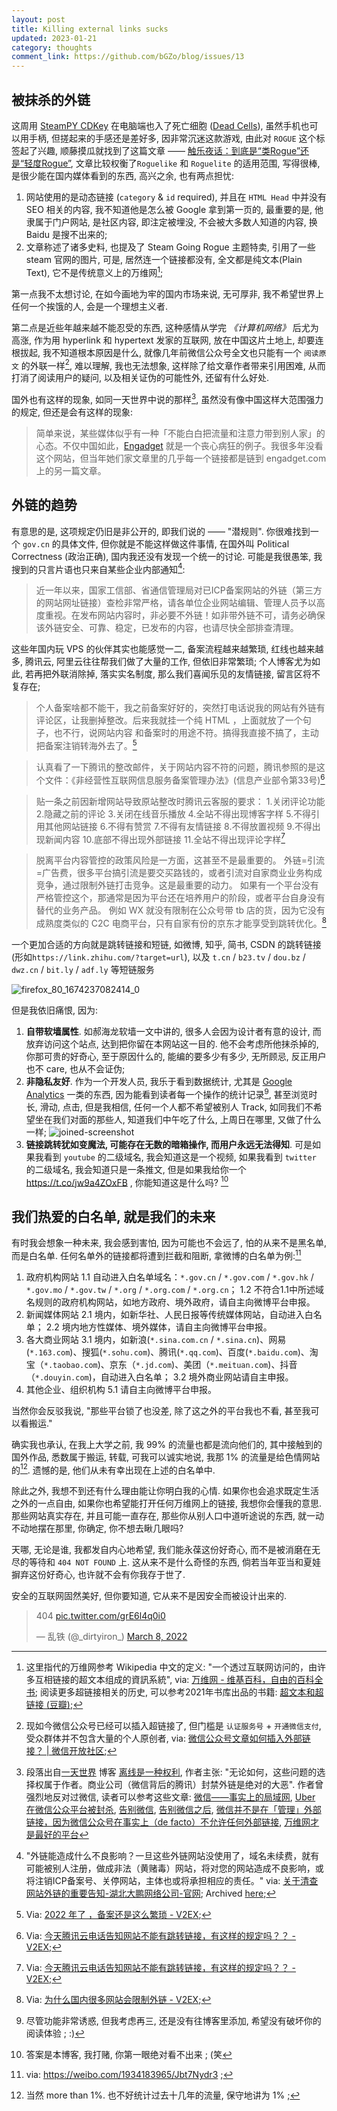 ```yaml
---
layout: post
title: Killing external links sucks
updated: 2023-01-21
category: thoughts
comment_link: https://github.com/bGZo/blog/issues/13
---
```


## 被抹杀的外链

这周用 [SteamPY CDKey](https://steampy.com/) 在电脑端也入了死亡细胞 ([Dead Cells](https://dead-cells.com/)), 虽然手机也可以用手柄, 但搓起来的手感还是差好多, 因非常沉迷这款游戏, 由此对 `ROGUE` 这个标签起了兴趣, 顺藤摸瓜就找到了这篇文章 —— [触乐夜话：到底是“类Rogue”还是“轻度Rogue”](http://www.chuapp.com/?c=Article&id=288658), 文章比较权衡了`Roguelike` 和 `Roguelite` 的适用范围, 写得很棒, 是很少能在国内媒体看到的东西, 高兴之余, 也有两点担忧:

1. 网站使用的是动态链接 (`category` & `id` required), 并且在 `HTML Head` 中并没有 SEO 相关的内容, 我不知道他是怎么被 Google 拿到第一页的, 最重要的是, 他隶属于门户网站, 是社区内容, 即注定被埋没, 不会被大多数人知道的内容, 换 Baidu 是搜不出来的; 
2. 文章称述了诸多史料, 也提及了 Steam Going Rogue 主题特卖, 引用了一些 steam 官网的图片, 可是, 居然连一个链接都没有, 全文都是纯文本(Plain Text), 它不是传统意义上的万维网[^WWW];

第一点我不太想讨论, 在如今画地为牢的国内市场来说, 无可厚非, 我不希望世界上任何一个挨饿的人, 会是一个理想主义者.

第二点是近些年越来越不能忍受的东西, 这种感情从学完 *《计算机网络》* 后尤为高涨, 作为用 hyperlink 和 hypertext 发家的互联网, 放在中国这片土地上, 却要连根拔起, 我不知道根本原因是什么, 就像几年前微信公众号全文也只能有一个 `阅读原文` 的外联一样[^WEICHAT_OUTLINK], 难以理解, 我也无法想象, 这样除了给文章作者带来引用困难, 从而打消了阅读用户的疑问, 以及相关证伪的可能性外, 还留有什么好处.

国外也有这样的现象, 如同一天世界中说的那样[^YITIANSHIJIE], 虽然没有像中国这样大范围强力的规定, 但还是会有这样的现象:

> 简单来说，某些媒体似乎有一种「不能白白把流量和注意力带到别人家」的心态。不仅中国如此，[Engadget](http://www.engadget.com/) 就是一个丧心病狂的例子。我很多年没看这个网站，但当年她们家文章里的几乎每一个链接都是链到 engadget.com 上的另一篇文章。

## 外链的趋势

有意思的是, 这项规定仍旧是非公开的, 即我们说的 —— "潜规则". 你很难找到一个 `gov.cn` 的具体文件, 但你就是不能这样做这件事情, 在国外叫 Political Correctness (政治正确), 国内我还没有发现一个统一的讨论. 可能是我很愚笨, 我搜到的只言片语也只来自某些企业内部通知[^CLEAN_LINK]:

> 近一年以来，国家工信部、省通信管理局对已ICP备案网站的外链（第三方的网站网址链接）查检非常严格，请各单位企业网站编辑、管理人员予以高度重视。在发布网站内容时，非必要不外链！如非带外链不可，请务必确保该外链安全、可靠、稳定，已发布的内容，也请尽快全部排查清理。

这些年国内玩 VPS 的伙伴其实也能感觉一二, 备案流程越来越繁琐, 红线也越来越多, 腾讯云, 阿里云往往帮我们做了大量的工作, 但依旧非常繁琐; 个人博客尤为如此, 若再把外联消除掉, 落实实名制度, 那么我们喜闻乐见的友情链接, 留言区将不复存在;

> 个人备案啥都不能干，我之前备案好好的，突然打电话说我的网站有外链有评论区，让我删掉整改。后来我就挂一个纯 HTML ，上面就放了一个句子，也不行，说网站内容 和备案时的用途不符。搞得我直接不搞了，主动把备案注销转海外去了。[^VPS_1]

> 认真看了一下腾讯的整改邮件，关于网站内容不符的问题，腾讯参照的是这个文件：《非经营性互联网信息服务备案管理办法》(信息产业部令第33号)[^VPS_2]

> 贴一条之前因新增网站导致原站整改时腾讯云客服的要求：
1.关闭评论功能
2.隐藏之前的评论
3.关闭在线音乐播放
4.全站不得出现博客字样
5.不得引用其他网站链接
6.不得有赞赏
7.不得有友情链接
8.不得放置视频
9.不得出现新闻内容
10.底部不得出现外部链接
11.全站不得出现评论字样[^VPS_2]

> 脱离平台内容管控的政策风险是一方面，这甚至不是最重要的。
  外链=引流=广告费，很多平台搞引流是要交买路钱的，或者引流对自家商业业务构成竞争，通过限制外链打击竞争。这是最重要的动力。
  如果有一个平台没有严格管控这个，那通常是因为平台还在培养用户的阶段，或者平台自身没有替代的业务产品。
  例如 WX 就没有限制在公众号带 tb 店的货，因为它没有成熟度类似的 C2C 电商平台，只有自家有份的京东才能享受到跳转优化。[^VPS_3]

一个更加合适的方向就是跳转链接和短链, 如微博, 知乎, 简书, CSDN 的跳转链接(形如`https://link.zhihu.com/?target=url`), 以及 `t.cn` / `b23.tv` / `dou.bz` / `dwz.cn` / `bit.ly` / `adf.ly` 等短链服务

![firefox_80_1674237082414_0](https://user-images.githubusercontent.com/57313137/213840972-e2cfad77-33ee-448d-b93f-a1abc942d025.png)

但是我依旧痛恨, 因为:

1. **自带软墙属性**. 如郝海龙软墙一文中讲的, 很多人会因为设计者有意的设计, 而放弃访问这个站点, 达到把你留在本网站这一目的. 他不会考虑所他抹杀掉的, 你那可贵的好奇心, 至于原因什么的, 能编的要多少有多少, 无所顾忌, 反正用户也不 care, 也从不会证伪;
2. **非隐私友好**. 作为一个开发人员, 我乐于看到数据统计, 尤其是 [Google Analytics](https://analytics.google.com) 一类的东西, 因为能看到读者每一个操作的统计记录[^BLOG_DESIGN], 甚至浏览时长, 滑动, 点击, 但是我相信, 任何一个人都不希望被别人 Track, 如同我们不希望坐在我们对面的那些人, 知道我们中午吃了什么, 上周日在哪里, 又做了什么一样;
  ![joined-screenshot](https://user-images.githubusercontent.com/57313137/213843688-39df4580-d21a-48c0-a181-cbb7f27a4eaa.jpg)
3. **链接跳转犹如变魔法, 可能存在无数的暗箱操作, 而用户永远无法得知**. 可是如果我看到 `youtube` 的二级域名, 我会知道这是一个视频, 如果我看到 `twitter` 的二级域名, 我会知道只是一条推文,  但是如果我给你一个 https://t.co/jw9a4ZOxFB , 你能知道这是什么吗? [^ANSWER]

## 我们热爱的白名单, 就是我们的未来

有时我会想象一种未来, 我会感到害怕, 因为可能也不会远了, 怕的从来不是黑名单, 而是白名单. 任何名单外的链接都将遭到拦截和阻断, 拿微博的白名单为例:[^WEIBO_WHITE_LIST]

1. 政府机构网站
	1.1 自动进入白名单域名：`*.gov.cn` / `*.gov.com` / `*.gov.hk` / `*.gov.mo` / `*.gov.tw` / `*.org` / `*.org.com` / `*.org.cn`；
	1.2 不符合1.1中所述域名规则的政府机构网站，如地方政府、境外政府，请自主向微博平台申报。
2. 新闻媒体网站
	2.1 境内，如新华社、人民日报等传统媒体网站，自动进入白名单；
	2.2 境内地方性媒体、境外媒体，请自主向微博平台申报。
3. 各大商业网站
	3.1 境内，如新浪(`*.sina.com.cn` / `*.sina.cn`)、网易(`*.163.com`)、搜狐(`*.sohu.com`)、腾讯(`*.qq.com`)、百度(`*.baidu.com`)、淘宝（`*.taobao.com`)、京东（`*.jd.com`)、美团（`*.meituan.com`)、抖音（`*.douyin.com`)，自动进入白名单；
	3.2 境外商业网站请自主申报。
5. 其他企业、组织机构
	5.1 请自主向微博平台申报。

当然你会反驳我说, "那些平台锁了也没差, 除了这之外的平台我也不看, 甚至我可以看搬运."

确实我也承认, 在我上大学之前, 我 $99 \%$ 的流量也都是流向他们的, 其中接触到的国外作品, 悉数属于搬运, 转载, 可我可以诚实地说, 我那 $1 \%$ 的流量是给色情网站的[^PRON_FLOW]. 遗憾的是, 他们从未有幸出现在上述的白名单中.

除此之外, 我想不到还有什么理由能让你明白我的心情. 如果你也会追求既定生活之外的一点自由, 如果你也希望能打开任何万维网上的链接, 我想你会懂我的意思. 那些网站真实存在, 并且可能一直存在, 那些你从别人口中道听途说的东西, 就一动不动地摆在那里, 你确定, 你不想去瞅几眼吗?

天哪, 无论是谁, 我都发自内心地希望, 我们能永葆这份好奇心, 而不是被消磨在无尽的等待和 `404 NOT FOUND` 上. 这从来不是什么奇怪的东西, 倘若当年亚当和夏娃摒弃这份好奇心, 也许就不会有你我存于世了.

安全的互联网固然美好, 但你要知道, 它从来不是因安全而被设计出来的.

<blockquote class="twitter-tweet"><p lang="und" dir="ltr">404 <a href="https://t.co/grE6l4q0i0">pic.twitter.com/grE6l4q0i0</a></p>&mdash; 乱铁 (@_dirtyiron_) <a href="https://twitter.com/_dirtyiron_/status/1501235050355978240?ref_src=twsrc%5Etfw">March 8, 2022</a></blockquote> <script async src="https://platform.twitter.com/widgets.js" charset="utf-8"></script>

<!-- ![1501235050355978240](https://user-images.githubusercontent.com/57313137/213840421-c7c4cc78-afc3-4608-a221-564c4365fa15.jpeg)[^404] -->

[^WEICHAT_OUTLINK]: 现如今微信公众号已经可以插入超链接了, 但门槛是 `认证服务号` + `开通微信支付`, 受众群体并不包含大量的个人原创者, via: [微信公众号文章如何插入外部链接？ | 微信开放社区](https://developers.weixin.qq.com/community/develop/doc/000cc6c96f80403625ea530cd51000);
[^CLEAN_LINK]: "外链能造成什么不良影响？一旦这些外链网站没使用了，域名未续费，就有可能被别人注册，做成非法（黄赌毒）网站，将对您的网站造成不良影响，或将注销ICP备案号、关停网站，主体也或将承担相应的责任。" via: [关于清查网站外链的重要告知-湖北大鹏网络公司-官网](https://www.dpwl.net/news/01/3885.html); Archived [here](https://web.archive.org/web/*/https://www.dpwl.net/news/01/3885.html);
[^WWW]: 这里指代的万维网参考 Wikipedia 中文的定义: "一个透过互联网访问的，由许多互相链接的超文本组成的資訊系統", via: [万维网 - 维基百科，自由的百科全书](https://zh.wikipedia.org/zh/%E4%B8%87%E7%BB%B4%E7%BD%91); 阅读更多超链接相关的历史, 可以参考2021年书库出品的书籍: [超文本和超链接 (豆瓣)](https://book.douban.com/subject/35438602/);
[^VPS_1]: Via: [2022 年了 ，备案还是这么繁琐 - V2EX](https://v2ex.com/t/853461);
[^VPS_2]: Via: [今天腾讯云电话告知网站不能有跳转链接，有这样的规定吗？？ - V2EX](https://www.v2ex.com/t/662820);
[^VPS_3]: Via: [为什么国内很多网站会限制外链 - V2EX](https://v2ex.com/t/777126);
[^WEIBO_WHITE_LIST]: via: https://weibo.com/1934183965/Jbt7Nydr3 ;
[^PRON_FLOW]: 当然 more than 1%. 也不好统计过去十几年的流量, 保守地讲为 1% ;
[^BLOG_DESIGN]: 尽管功能非常诱惑, 但我考虑再三, 还是没有往博客里添加, 希望没有破坏你的阅读体验 ; :)
[^ANSWER]: 答案是本博客, 我打赌, 你第一眼绝对看不出来 ; (笑
[^YITIANSHIJIE]: 段落出自[一天世界](https://blog.yitianshijie.net/) 博客 [离线是一种权利](https://blog.yitianshijie.net/2016/04/15/offline-as-right/ ), 作者主张: "无论如何，这些问题的选择权属于作者。商业公司（微信背后的腾讯）封禁外链是绝对的大恶". 作者曾强烈地反对过微信, 读者可以参考这些文章: [微信——事实上的局域网](https://blog.yitianshijie.net/2015/11/16/wechat-de-facto-lan/), [Uber 在微信公众平台被封杀](https://blog.yitianshijie.net/2015/12/05/uber-banned-in-wechat/), [告别微信](https://blog.yitianshijie.net/2016/02/21/byebye-wechat/), [告别微信之后](https://blog.yitianshijie.net/2016/03/20/goodbye-wechat-post-mortem/), [微信并不是在「管理」外部链接，因为微信公众号在事实上（de facto）不允许任何外部链接](https://blog.yitianshijie.net/2016/04/13/wechat-against-world-wide-web/), [万维网才是最好的平台](https://blog.yitianshijie.net/2016/06/20/web-is-the-best-platform/)

[^404]: 图出自 [乱铁 on Twitter](https://twitter.com/_dirtyiron_/status/1501235050355978240), 图片版权归原作者所有;